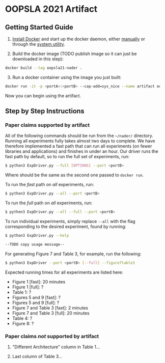 # OOPSLA 2021 Artifact

## Getting Started Guide

1. [Install Docker](https://docs.docker.com/engine/install/) and start up the 
docker daemon, either 
[manually](https://docs.docker.com/config/daemon/#start-the-daemon-manually)
or through the 
[system utility](https://docs.docker.com/config/daemon/#start-the-daemon-using-operating-system-utilities).

2. Build the docker image (TODO publish image so it can just be downloaded in this step): 

```sh
docker build --tag oopsla21-nader .
```

3. Run a docker container using the image you just built: 

```sh
docker run -it -p <portA>:<portB> --cap-add=sys_nice --name artifact oopsla21-nader
```

Now you can begin using the artifact. 

## Step by Step Instructions

### Paper claims supported by artifact

All of the following commands should be run from the `~/nader/` directory. 
Running all experiments fully takes almost two days to complete. 
We have therefore implemented a fast path that can run all experiments 
(on fewer libraries and applications) and finishes in under an hour. 
Our driver runs the fast path by default, so to run the full set of experiments, 
run: 

```sh
$ python3 ExpDriver.py --full [OPTIONS] --port <portB>
```

Where <portB> should be the same as the second one passed to `docker run`.

To run the *fast* path on _all_ experiments, run: 

```sh
$ python3 ExpDriver.py --all --port <portB>
```

To run the *full* path on _all_ experiments, run: 

```sh
$ python3 ExpDriver.py --all --full --port <portB>
```

To run individual experiments, simply replace `--all` with the flag corresponding 
to the desired experiment, found by running: 

```sh
$ python3 ExpDriver.py --help

--TODO copy usage message--
```

For generating Figure 7 and Table 3, for example, run the following: 

```sh
$ python3 ExpDriver --port <portB> [--full] --figure7table3
```

Expected running times for all experiments are listed here:  

   * Figure 1 [fast]: 20 minutes
   * Figure 1 [full]: ?
   * Table 1: ?
   * Figures 5 and 9 [fast]: ?
   * Figures 5 and 9 [full]: ?
   * Figure 7 and Table 3 [fast]: 2 minutes
   * Figure 7 and Table 3 [full]: 20 minutes
   * Table 4: ?
   * Figure 8: ?

### Paper claims _not_ supported by artifact

1. "Different Architecture" column in Table 1...

1. Last column of Table 3...
